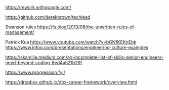 
https://rework.withgoogle.com/

https://github.com/derekbrown/techlead

Swanson rules
https://fs.blog/2013/06/the-unwritten-rules-of-management/

Patrick Kua
https://www.youtube.com/watch?v=bGNfKEKnEbk
https://www.infoq.com/presentations/engineering-culture-examples

https://skamille.medium.com/an-incomplete-list-of-skills-senior-engineers-need-beyond-coding-8ed4a521b29f

https://www.progression.fyi/

https://dropbox.github.io/dbx-career-framework/overview.html
